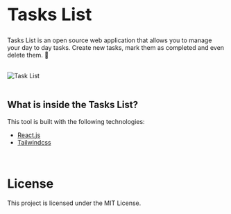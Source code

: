 <h1 style='font-weight: 700; font-size: 40px;'>Tasks List</h1>

<p>Tasks List is an open source web application that allows you to manage your day to day tasks. Create new tasks, mark them as completed and even delete them. 🎉</p><br/>
<img src='https://i.ibb.co/v32TNbY/task-list.png' alt='Task List'><br/><br/>

<h2>What is inside the Tasks List?</h2>
<p>This tool is built with the following technologies:</p>

- <a href='https://reactjs.org' target='_blank'>React.js</a>
- <a href='https://tailwindcss.com' target='_blank'>Tailwindcss</a>

<br/>
<h1>License</h1>

<p>This project is licensed under the MIT License.</p>
